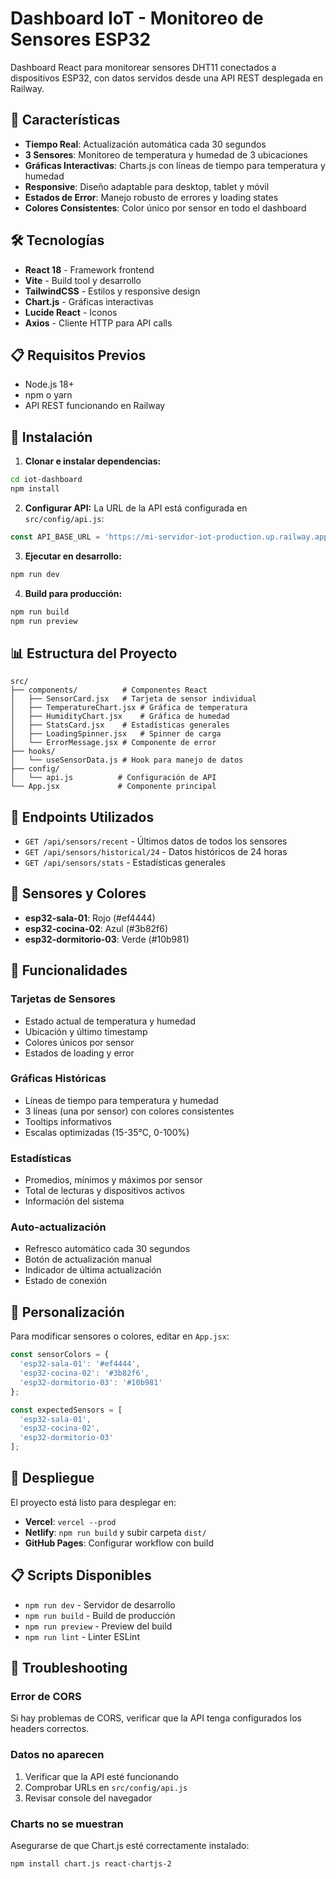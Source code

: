 # Dashboard IoT - Monitoreo de Sensores ESP32

Dashboard React para monitorear sensores DHT11 conectados a dispositivos ESP32, con datos servidos desde una API REST desplegada en Railway.

## 🚀 Características

- **Tiempo Real**: Actualización automática cada 30 segundos
- **3 Sensores**: Monitoreo de temperatura y humedad de 3 ubicaciones
- **Gráficas Interactivas**: Charts.js con líneas de tiempo para temperatura y humedad
- **Responsive**: Diseño adaptable para desktop, tablet y móvil
- **Estados de Error**: Manejo robusto de errores y loading states
- **Colores Consistentes**: Color único por sensor en todo el dashboard

## 🛠️ Tecnologías

- **React 18** - Framework frontend
- **Vite** - Build tool y desarrollo
- **TailwindCSS** - Estilos y responsive design
- **Chart.js** - Gráficas interactivas
- **Lucide React** - Iconos
- **Axios** - Cliente HTTP para API calls

## 📋 Requisitos Previos

- Node.js 18+ 
- npm o yarn
- API REST funcionando en Railway

## 🔧 Instalación

1. **Clonar e instalar dependencias:**
```bash
cd iot-dashboard
npm install
```

2. **Configurar API:**
La URL de la API está configurada en `src/config/api.js`:
```javascript
const API_BASE_URL = 'https://mi-servidor-iot-production.up.railway.app';
```

3. **Ejecutar en desarrollo:**
```bash
npm run dev
```

4. **Build para producción:**
```bash
npm run build
npm run preview
```

## 📊 Estructura del Proyecto

```
src/
├── components/          # Componentes React
│   ├── SensorCard.jsx   # Tarjeta de sensor individual
│   ├── TemperatureChart.jsx # Gráfica de temperatura
│   ├── HumidityChart.jsx    # Gráfica de humedad
│   ├── StatsCard.jsx    # Estadísticas generales
│   ├── LoadingSpinner.jsx   # Spinner de carga
│   └── ErrorMessage.jsx # Componente de error
├── hooks/
│   └── useSensorData.js # Hook para manejo de datos
├── config/
│   └── api.js          # Configuración de API
└── App.jsx             # Componente principal
```

## 🎯 Endpoints Utilizados

- `GET /api/sensors/recent` - Últimos datos de todos los sensores
- `GET /api/sensors/historical/24` - Datos históricos de 24 horas
- `GET /api/sensors/stats` - Estadísticas generales

## 🎨 Sensores y Colores

- **esp32-sala-01**: Rojo (#ef4444)
- **esp32-cocina-02**: Azul (#3b82f6)
- **esp32-dormitorio-03**: Verde (#10b981)

## 📱 Funcionalidades

### Tarjetas de Sensores
- Estado actual de temperatura y humedad
- Ubicación y último timestamp
- Colores únicos por sensor
- Estados de loading y error

### Gráficas Históricas
- Líneas de tiempo para temperatura y humedad
- 3 líneas (una por sensor) con colores consistentes
- Tooltips informativos
- Escalas optimizadas (15-35°C, 0-100%)

### Estadísticas
- Promedios, mínimos y máximos por sensor
- Total de lecturas y dispositivos activos
- Información del sistema

### Auto-actualización
- Refresco automático cada 30 segundos
- Botón de actualización manual
- Indicador de última actualización
- Estado de conexión

## 🔧 Personalización

Para modificar sensores o colores, editar en `App.jsx`:

```javascript
const sensorColors = {
  'esp32-sala-01': '#ef4444',
  'esp32-cocina-02': '#3b82f6', 
  'esp32-dormitorio-03': '#10b981'
};

const expectedSensors = [
  'esp32-sala-01',
  'esp32-cocina-02', 
  'esp32-dormitorio-03'
];
```

## 🚀 Despliegue

El proyecto está listo para desplegar en:
- **Vercel**: `vercel --prod`
- **Netlify**: `npm run build` y subir carpeta `dist/`
- **GitHub Pages**: Configurar workflow con build

## 📋 Scripts Disponibles

- `npm run dev` - Servidor de desarrollo
- `npm run build` - Build de producción
- `npm run preview` - Preview del build
- `npm run lint` - Linter ESLint

## 🐛 Troubleshooting

### Error de CORS
Si hay problemas de CORS, verificar que la API tenga configurados los headers correctos.

### Datos no aparecen
1. Verificar que la API esté funcionando
2. Comprobar URLs en `src/config/api.js`
3. Revisar console del navegador

### Charts no se muestran
Asegurarse de que Chart.js esté correctamente instalado:
```bash
npm install chart.js react-chartjs-2
```